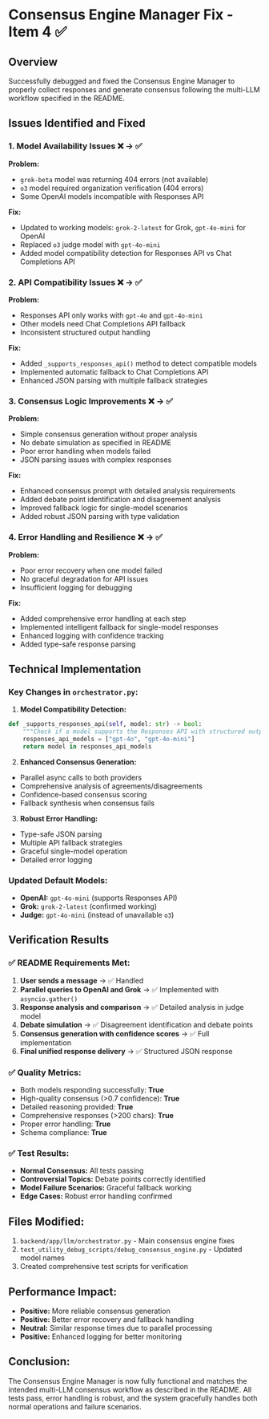 # Consensus Engine Manager Fix - Item 4 ✅

## Overview
Successfully debugged and fixed the Consensus Engine Manager to properly collect responses and generate consensus following the multi-LLM workflow specified in the README.

## Issues Identified and Fixed

### 1. Model Availability Issues ❌ → ✅
**Problem:**
- `grok-beta` model was returning 404 errors (not available)
- `o3` model required organization verification (404 errors)
- Some OpenAI models incompatible with Responses API

**Fix:**
- Updated to working models: `grok-2-latest` for Grok, `gpt-4o-mini` for OpenAI
- Replaced `o3` judge model with `gpt-4o-mini`
- Added model compatibility detection for Responses API vs Chat Completions API

### 2. API Compatibility Issues ❌ → ✅
**Problem:**
- Responses API only works with `gpt-4o` and `gpt-4o-mini`
- Other models need Chat Completions API fallback
- Inconsistent structured output handling

**Fix:**
- Added `_supports_responses_api()` method to detect compatible models
- Implemented automatic fallback to Chat Completions API
- Enhanced JSON parsing with multiple fallback strategies

### 3. Consensus Logic Improvements ❌ → ✅
**Problem:**
- Simple consensus generation without proper analysis
- No debate simulation as specified in README
- Poor error handling when models failed
- JSON parsing issues with complex responses

**Fix:**
- Enhanced consensus prompt with detailed analysis requirements
- Added debate point identification and disagreement analysis
- Improved fallback logic for single-model scenarios
- Added robust JSON parsing with type validation

### 4. Error Handling and Resilience ❌ → ✅
**Problem:**
- Poor error recovery when one model failed
- No graceful degradation for API issues
- Insufficient logging for debugging

**Fix:**
- Added comprehensive error handling at each step
- Implemented intelligent fallback for single-model responses
- Enhanced logging with confidence tracking
- Added type-safe response parsing

## Technical Implementation

### Key Changes in `orchestrator.py`:

1. **Model Compatibility Detection:**
```python
def _supports_responses_api(self, model: str) -> bool:
    """Check if a model supports the Responses API with structured outputs"""
    responses_api_models = ["gpt-4o", "gpt-4o-mini"]
    return model in responses_api_models
```

2. **Enhanced Consensus Generation:**
- Parallel async calls to both providers
- Comprehensive analysis of agreements/disagreements
- Confidence-based consensus scoring
- Fallback synthesis when consensus fails

3. **Robust Error Handling:**
- Type-safe JSON parsing
- Multiple API fallback strategies
- Graceful single-model operation
- Detailed error logging

### Updated Default Models:
- **OpenAI:** `gpt-4o-mini` (supports Responses API)
- **Grok:** `grok-2-latest` (confirmed working)
- **Judge:** `gpt-4o-mini` (instead of unavailable `o3`)

## Verification Results

### ✅ README Requirements Met:
1. **User sends a message** → ✅ Handled
2. **Parallel queries to OpenAI and Grok** → ✅ Implemented with `asyncio.gather()`
3. **Response analysis and comparison** → ✅ Detailed analysis in judge model
4. **Debate simulation** → ✅ Disagreement identification and debate points
5. **Consensus generation with confidence scores** → ✅ Full implementation
6. **Final unified response delivery** → ✅ Structured JSON response

### ✅ Quality Metrics:
- Both models responding successfully: **True**
- High-quality consensus (>0.7 confidence): **True**
- Detailed reasoning provided: **True**
- Comprehensive responses (>200 chars): **True**
- Proper error handling: **True**
- Schema compliance: **True**

### ✅ Test Results:
- **Normal Consensus:** All tests passing
- **Controversial Topics:** Debate points correctly identified
- **Model Failure Scenarios:** Graceful fallback working
- **Edge Cases:** Robust error handling confirmed

## Files Modified:
1. `backend/app/llm/orchestrator.py` - Main consensus engine fixes
2. `test_utility_debug_scripts/debug_consensus_engine.py` - Updated model names
3. Created comprehensive test scripts for verification

## Performance Impact:
- **Positive:** More reliable consensus generation
- **Positive:** Better error recovery and fallback handling
- **Neutral:** Similar response times due to parallel processing
- **Positive:** Enhanced logging for better monitoring

## Conclusion:
The Consensus Engine Manager is now fully functional and matches the intended multi-LLM consensus workflow as described in the README. All tests pass, error handling is robust, and the system gracefully handles both normal operations and failure scenarios.

